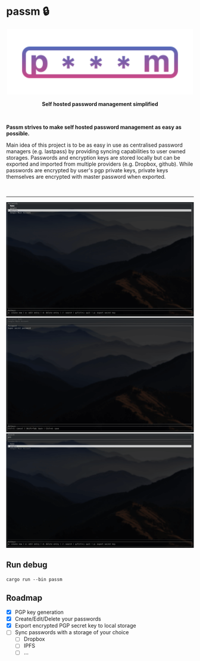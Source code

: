 # passm 🔒

<div align="center">
<img src="assets/logo_wide.svg" width="500px" alt="refinery Logo">
<p>
 <b>Self hosted password management simplified</b>
</p>
</div>
<br/>

**Passm strives to make self hosted password management as easy as possible.** 

Main idea of this project is to be as easy in use as centralised password managers (e.g. lastpass) by providing syncing capabilities to user owned storages. Passwords and encryption keys are stored locally but can be exported and imported from multiple providers (e.g. Dropbox, github). While passwords are encrypted by user's pgp private keys, private keys themselves are encrypted with master password when exported.

<br/>

<hr/>
<div display="flex">
<img src="assets/demo-1.png" alt="refinery Logo">
<img src="assets/demo-2.png" alt="refinery Logo">
<img src="assets/demo-3.png" alt="refinery Logo">
</div>


## Run debug

`cargo run --bin passm`

## Roadmap

- [x] PGP key generation
- [x] Create/Edit/Delete your passwords
- [x] Export encrypted PGP secret key to local storage
- [ ] Sync passwords with a storage of your choice
    - [ ] Dropbox
    - [ ] IPFS
    - [ ] ...
